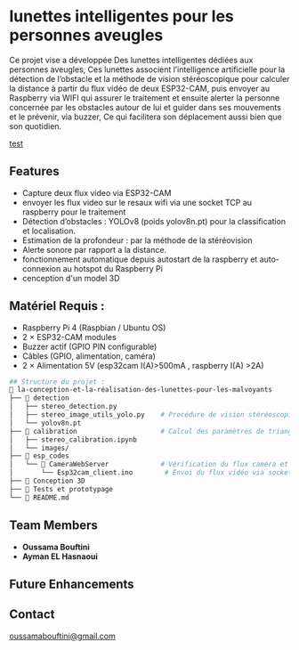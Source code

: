 # lunettes intelligentes pour les personnes aveugles

Ce projet vise a développée Des lunettes intelligentes dédiées aux personnes aveugles, Ces lunettes associent l’intelligence artificielle pour la détection de l’obstacle et la méthode de vision stéréoscopique pour calculer la distance à partir du flux vidéo de deux ESP32-CAM, puis envoyer  au Raspberry via WIFI qui assurer le traitement et ensuite alerter la personne concernée par les obstacles autour de lui et guider dans ses mouvements et le prévenir, via buzzer, Ce qui facilitera son déplacement aussi bien que son quotidien.

[test]()

## Features
- Capture deux flux video via ESP32-CAM
- envoyer les flux video sur le resaux wifi via une socket TCP au raspberry pour le traitement
- Détection d’obstacles : YOLOv8 (poids yolov8n.pt) pour la classification et localisation.
- Estimation de la profondeur : par la méthode de la stéréovision
- Alerte sonore par rapport a la distance.
- fonctionnement automatique depuis autostart de la raspberry et auto-connexion au hotspot du Raspberry Pi
- cenception d'un model 3D 

## Matériel Requis :
- Raspberry Pi 4 (Raspbian / Ubuntu OS)
- 2 × ESP32-CAM modules
- Buzzer actif (GPIO PIN configurable)
- Câbles (GPIO, alimentation, caméra)
- 2 × Alimentation 5V (esp32cam I(A)>500mA , raspberry I(A) >2A) 

```bash
## Structure du projet :
📁 la-conception-et-la-réalisation-des-lunettes-pour-les-malvoyants
├── 📂 detection
│   ├── stereo_detection.py
│   ├── stereo_image_utils_yolo.py    # Procédure de vision stéréoscopique
│   └── yolov8n.pt
├── 📂 calibration                     # Calcul des paramètres de triangulation
│   ├── stereo_calibration.ipynb
│   └── images/
├── 📂 esp_codes
│   └── 📂 CameraWebServer             # Vérification du flux caméra et capture d'images pour calibration
│       └── Esp32cam_client.ino        # Envoi du flux vidéo via socket TCP
├── 📂 Conception 3D
├── 📂 Tests et prototypage
└── 📜 README.md
```

## Team Members
- **Oussama Bouftini**
- **Ayman EL Hasnaoui**

## Future Enhancements


## Contact
oussamabouftini@gmail.com

